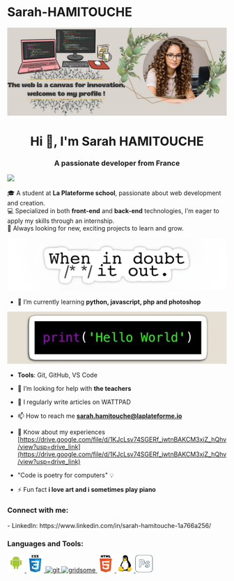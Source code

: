 # Sarah-HAMITOUCHE

![img](1.jpg)
<h1 align="center">Hi 👋, I'm Sarah HAMITOUCHE</h1>

<h3 align="center">A passionate developer from France</h3>
<img class="photo" src="![58e6ea3bf241bc66143291f8d34059c2](https://github.com/user-attachments/assets/8b9fef95-4568-493d-b53c-aeb486d81bab)">



🎓 A student at **La Plateforme school**, passionate about web development and creation.  
💻 Specialized in both **front-end** and **back-end** technologies, I'm eager to apply my skills through an internship.  
🚀 Always looking for new, exciting projects to learn and grow.

![img](code_enhanced.jpg)

- 🌱 I’m currently learning **python, javascript, php and photoshop**

![img](python.jpg)

- **Tools**: Git, GitHub, VS Code

- 🤝 I’m looking for help with **the teachers**

- 📝 I regularly write articles on WATTPAD

- 📫 How to reach me **sarah.hamitouche@laplateforme.io**

- 📄 Know about my experiences [https://drive.google.com/file/d/1KJcLsv74SGERf_iwtnBAKCM3xiZ_hQhv/view?usp=drive_link](https://drive.google.com/file/d/1KJcLsv74SGERf_iwtnBAKCM3xiZ_hQhv/view?usp=drive_link)
- "Code is poetry for computers" 💡


- ⚡ Fun fact **i love art and i sometimes play piano**

<h3 align="left">Connect with me:</h3>
- LinkedIn: https://www.linkedin.com/in/sarah-hamitouche-1a766a256/
<h3 align="left">Languages and Tools:</h3>
<p align="left"> <a href="https://developer.android.com" target="_blank" rel="noreferrer"> <img src="https://raw.githubusercontent.com/devicons/devicon/master/icons/android/android-original-wordmark.svg" alt="android" width="40" height="40"/> </a> <a href="https://www.w3schools.com/css/" target="_blank" rel="noreferrer"> <img src="https://raw.githubusercontent.com/devicons/devicon/master/icons/css3/css3-original-wordmark.svg" alt="css3" width="40" height="40"/> </a> <a href="https://git-scm.com/" target="_blank" rel="noreferrer"> <img src="https://www.vectorlogo.zone/logos/git-scm/git-scm-icon.svg" alt="git" width="40" height="40"/> </a> <a href="https://gridsome.org/" target="_blank" rel="noreferrer"> <img src="https://www.vectorlogo.zone/logos/gridsome/gridsome-icon.svg" alt="gridsome" width="40" height="40"/> </a> <a href="https://www.w3.org/html/" target="_blank" rel="noreferrer"> <img src="https://raw.githubusercontent.com/devicons/devicon/master/icons/html5/html5-original-wordmark.svg" alt="html5" width="40" height="40"/> </a> <a href="https://www.linux.org/" target="_blank" rel="noreferrer"> <img src="https://raw.githubusercontent.com/devicons/devicon/master/icons/linux/linux-original.svg" alt="linux" width="40" height="40"/> </a> <a href="https://www.photoshop.com/en" target="_blank" rel="noreferrer"> <img src="https://raw.githubusercontent.com/devicons/devicon/master/icons/photoshop/photoshop-line.svg" alt="photoshop" width="40" height="40"/> </a> </p>
